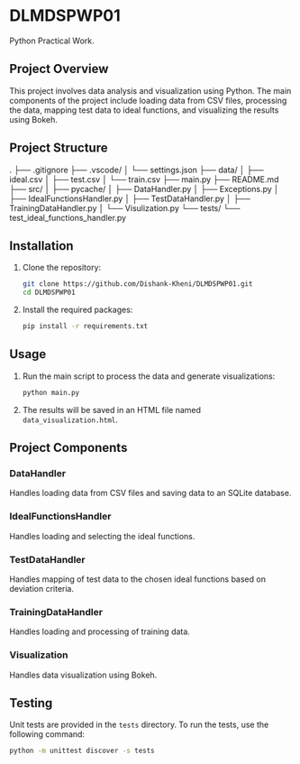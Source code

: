 # DLMDSPWP01

Python Practical Work.

## Project Overview

This project involves data analysis and visualization using Python. The main components of the project include loading data from CSV files, processing the data, mapping test data to ideal functions, and visualizing the results using Bokeh.

## Project Structure

. ├── .gitignore ├── .vscode/ │ └── settings.json ├── data/ │ ├── ideal.csv │ ├── test.csv │ └── train.csv ├── main.py ├── README.md ├── src/ │ ├── pycache/ │ ├── DataHandler.py │ ├── Exceptions.py │ ├── IdealFunctionsHandler.py │ ├── TestDataHandler.py │ ├── TrainingDataHandler.py │ └── Visulization.py └── tests/ └── test_ideal_functions_handler.py

## Installation

1. Clone the repository:

   ```sh
   git clone https://github.com/Dishank-Kheni/DLMDSPWP01.git
   cd DLMDSPWP01
   ```

2. Install the required packages:
   ```sh
   pip install -r requirements.txt
   ```

## Usage

1. Run the main script to process the data and generate visualizations:

   ```sh
   python main.py
   ```

2. The results will be saved in an HTML file named `data_visualization.html`.

## Project Components

### DataHandler

Handles loading data from CSV files and saving data to an SQLite database.

### IdealFunctionsHandler

Handles loading and selecting the ideal functions.

### TestDataHandler

Handles mapping of test data to the chosen ideal functions based on deviation criteria.

### TrainingDataHandler

Handles loading and processing of training data.

### Visualization

Handles data visualization using Bokeh.

## Testing

Unit tests are provided in the `tests` directory. To run the tests, use the following command:

```sh
python -m unittest discover -s tests
```
